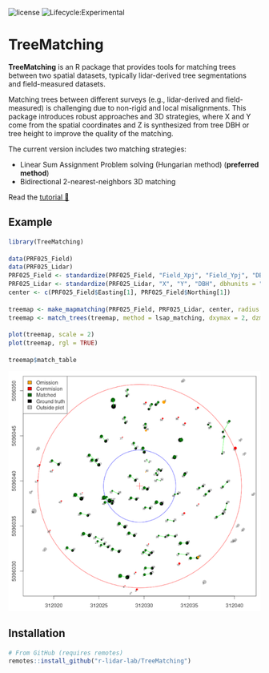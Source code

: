 ![license](https://img.shields.io/badge/Licence-MIT-blue.svg)
![Lifecycle:Experimental](https://img.shields.io/badge/Lifecycle-Experimental-990000)

# TreeMatching

**TreeMatching** is an R package that provides tools for matching trees between two spatial datasets, typically lidar-derived tree segmentations and field-measured datasets.

Matching trees between different surveys (e.g., lidar-derived and field-measured) is challenging due to non-rigid and local misalignments. This package introduces robust approaches and 3D strategies, where X and Y come from the spatial coordinates and Z is synthesized from tree DBH or tree height to improve the quality of the matching.

The current version includes two matching strategies:

- Linear Sum Assignment Problem solving (Hungarian method) (**preferred method**)
- Bidirectional 2-nearest-neighbors 3D matching

Read the [tutorial 📖](https://r-lidar.github.io/TreeMatching/articles/Tutorial.html)

## Example

```r
library(TreeMatching)

data(PRF025_Field)
data(PRF025_Lidar)
PRF025_Field <- standardize(PRF025_Field, "Field_Xpj", "Field_Ypj", "DBH", dbhunits = "cm", crs = 2959)
PRF025_Lidar <- standardize(PRF025_Lidar, "X", "Y", "DBH", dbhunits = "m", crs = 2959)
center <- c(PRF025_Field$Easting[1], PRF025_Field$Northing[1])

treemap <- make_mapmatching(PRF025_Field, PRF025_Lidar, center, radius = 11.28)
treemap <- match_trees(treemap, method = lsap_matching, dxymax = 2, dzmax = 0.1)

plot(treemap, scale = 2)
plot(treemap, rgl = TRUE)

treemap$match_table
```


![](man/figures/PRF025.png)

## Installation

```r
# From GitHub (requires remotes)
remotes::install_github("r-lidar-lab/TreeMatching")
```
